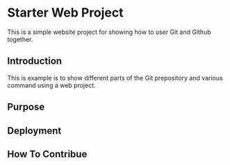# Starter Web Project

This is a simple website project for 
showing how to user Git and Github together.

## Introduction

This is example is to show different parts
of the Git prepository and various command
using a web project.

## Purpose

## Deployment

## How To Contribue

